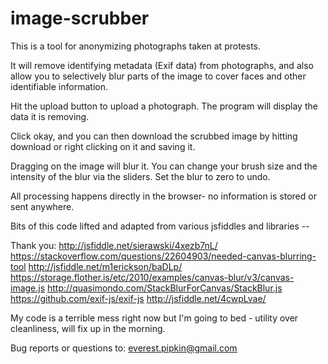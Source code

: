 # image-scrubber
This is a tool for anonymizing photographs taken at protests. 

It will remove identifying metadata (Exif data) from photographs, and also allow you to selectively blur parts of the image to cover faces and other identifiable information. 

Hit the upload button to upload a photograph. The program will display the data it is removing. 

Click okay, and you can then download the scrubbed image by hitting download or right clicking on it and saving it. 

Dragging on the image will blur it. You can change your brush size and the intensity of the blur via the sliders. Set the blur to zero to undo. 


All processing happens directly in the browser- no information is stored or sent anywhere. 



Bits of this code lifted and adapted from various jsfiddles and libraries --

Thank you:
http://jsfiddle.net/sierawski/4xezb7nL/
https://stackoverflow.com/questions/22604903/needed-canvas-blurring-tool
http://jsfiddle.net/m1erickson/baDLp/
https://storage.flother.is/etc/2010/examples/canvas-blur/v3/canvas-image.js
http://quasimondo.com/StackBlurForCanvas/StackBlur.js
https://github.com/exif-js/exif-js
http://jsfiddle.net/4cwpLvae/

My code is a terrible mess right now but I'm going to bed - utility over cleanliness, will fix up in the morning.

Bug reports or questions to: everest.pipkin@gmail.com